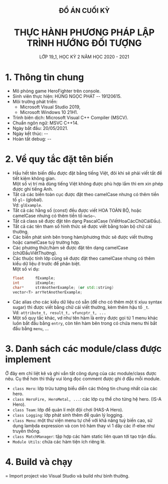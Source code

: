 <center>
<h2>ĐỒ ÁN CUỐI KỲ</h2>
<h1>THỰC HÀNH PHƯƠNG PHÁP LẬP TRÌNH HƯỚNG ĐỐI TƯỢNG</h1>
LỚP 19_1, HỌC KỲ 2 NĂM HỌC 2020 - 2021 
</center>
 
# 1. Thông tin chung
- Mô phỏng game HeroFighter trên console.
- Sinh viên thực hiện: HÙNG NGỌC PHÁT -- 19120615.
- Môi trường phát triển: 
  - Microsoft Visual Studio 2019, 
  - Microsoft Windows 10 21H1.
- Trình biên dịch: Microsoft Visual C++ Compiler (MSCV).
- Chuẩn ngôn ngữ: MSVC C++14.
- Ngày bắt đầu: 20/05/2021.
- Ngày kết thúc: --
- Hoàn tất debug: --
 
# 2. Về quy tắc đặt tên biến
- Hầu hết tên biến đều được đặt bằng tiếng Việt, đôi khi sẽ phải viết tắt để tiết kiệm không gian.<br>
  Một số vị trí mà dùng tiếng Việt không được phù hợp lắm thì em xin phép được ghi tiếng Anh.
- Tất cả các biến toàn cục được đặt theo camelCase nhưng có thêm tiền tố `gl~` (global). <br>Vd: `glExample`.
- Tất cả các hằng số (const) đều được viết HOA TOÀN BỘ, hoặc camelCase nhưng có thêm tiền tố `HeSo~`.
- Tất cả class sẽ được đặt tên dạng PascalCase (ViếtHoaCácChữCáiĐầu).
- Tất cả các tên tham số hình thức sẽ được viết bằng toàn bộ chữ cái thường.
- Các biến phát sinh bên trong hàm/phương thức sẽ được viết thường hoặc camelCase tuỳ trường hợp.
- Các phương thức/hàm sẽ được đặt tên dạng camelCase (chữĐầuViếtThường).
- Các thuộc tính lớp cũng sẽ được đặt theo camelCase nhưng có thêm kiểu dữ liệu ở trước để phân biệt.<br>
  Một số ví dụ:<br>
  ```c++
  float     fExample;
  int       iExample;
  char*     strAnotherExample; (or std::string)
  vector<T> arrYetAnotherExample;
  ```
- Các alias cho các kiểu dữ liệu có sẵn (để cho có thêm một tí xíuu syntax sugar) thì được viết bằng chữ cái viết thường, kèm thêm hậu tố `_t`.<br>
  Vd: `attribute_t, result_t, vfuncptr_t, ...`
- Một số quy tắc khác, vd như tên hàm là entry được gọi từ 1 menu khác luôn bắt đầu bằng `entry`, còn tên hàm bên trong có chứa menu thì bắt đầu bằng `menu`, ...<br>

# 3. Danh sách các module/class được implement
Ở đây em chỉ liệt kê và ghi vắn tắt công dụng của các module/class được nêu. Cụ thể hơn thì thầy vui lòng đọc comment được ghi ở đầu mỗi module.
- `class Hero`: lớp trừu tượng biểu diễn các thông tin chung nhất của các hero.
- `class HeroFire, HeroMetal, ...`: các lớp cụ thể cho từng hệ hero. (IS-A Hero).
- `class Team`: lớp để quản lí một đội chơi (HAS-A Hero).
- `class Logging`: lớp phát sinh thêm để quản lý logging.
- `class Menu`: một thư viện menu tự chế với khả năng tuỳ biến cao, sử dụng lambda expression và con trỏ hàm thay vì 1 dãy các if-else như truyền thống.
- `class MatchManager`: tập hợp các hàm static liên quan tới tạo trận đấu.
- `Module Utils`: chứa các hàm tiện ích riêng lẻ.

# 4. Build và chạy
= Import project vào Visual Studio và build như bình thường.
